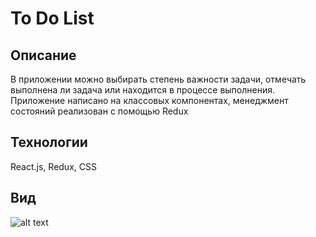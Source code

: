 # To Do List

## Описание
В приложении можно выбирать степень важности задачи, отмечать выполнена ли задача или находится в процессе выполнения.
Приложение написано на классовых компонентах, менеджмент состояний реализован с помощью Redux

## Технологии
React.js, Redux, CSS

## Вид
![alt text](../../screenshots/to_do_list.png "вид приложения")
